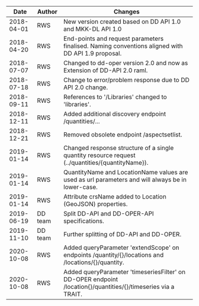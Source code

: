 
| Date | Author | Changes |
| --- | --- | --- |
| 2018-04-01 | RWS   | New version created based on DD API 1.0 and MKK-DL API 1.0 |
| 2018-04-20 | RWS   | End-points and request parameters finalised. Naming conventions aligned with DD API 1.9 proposal. |
| 2018-07-07 | RWS   | Changed to dd-oper version 2.0 and now as Extension of DD-API 2.0 raml. |
| 2018-07-18 | RWS   | Change to error/problem response due to DD API 2.0 change. |
| 2018-09-11 | RWS   | References to '/Libraries' changed to 'libraries'. |
| 2018-12-11 | RWS   | Added additional discovery endpoint /quantities/... |
| 2018-12-21 | RWS   | Removed obsolete endpoint /aspectsetlist. |
| 2019-01-14 | RWS   | Changed response structure of a single quantity resource request (../quantities/{quantityName}). |
| 2019-01-14 | RWS   | QuantityName and LocationName values are used as url parameters and will always be in lower-case. |
| 2019-01-14 | RWS   | Attribute crsName added to Location (GeoJSON) properties.   |
| 2019-06-19 | DD team | Split DD-API and DD-OPER-API specifications. |  
| 2019-11-10 | DD team | Further splitting of DD-API and DD-OPER. |
| 2020-10-08 | RWS   | Added queryParameter 'extendScope' on endpoints /quantity/{}/locations and /locations/{}/quantity.  
| 2020-10-08 | RWS   | Added queryParameter 'timeseriesFilter' on DD-OPER endpoint /location{}/quantities/{}/timeseries via a TRAIT.  


